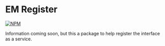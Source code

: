 # EM Register

[![NPM](https://nodei.co/npm/em-register-v1.png)](https://nodei.co/npm/em-register-v1/)

Information coming soon, but this a package to help register the interface as a service.